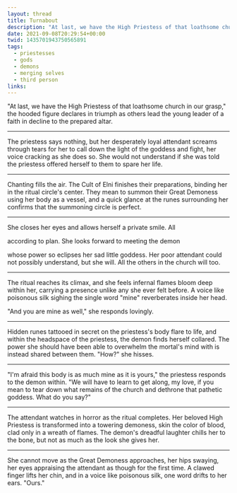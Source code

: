 ```yaml
---
layout: thread
title: Turnabout
description: "At last, we have the High Priestess of that loathsome church in our grasp," the hooded figure declares in triumph as others lead the young leader of a faith in decline to the prepared altar.
date: 2021-09-08T20:29:54+00:00
twid: 1435701943750565891
tags:
  - priestesses
  - gods
  - demons
  - merging selves
  - third person
links:
---
```

<article class="thread">
<section class="tweet">
<p>"At last, we have the High Priestess of that loathsome church in our grasp," the hooded figure declares in triumph as others lead the young leader of a faith in decline to the prepared altar.</p>
</section>
<hr class="tweet_sep">
<section class="tweet">
<p>The priestess says nothing, but her desperately loyal attendant screams through tears for her to call down the light of the goddess and fight, her voice cracking as she does so. She would not understand if she was told the priestess offered herself to them to spare her life.</p>
</section>
<hr class="tweet_sep">
<section class="tweet">
<p>Chanting fills the air. The Cult of Elni finishes their preparations, binding her in the ritual circle's center. They mean to summon their Great Demoness using her body as a vessel, and a quick glance at the runes surrounding her confirms that the summoning circle is perfect.</p>
</section>
<hr class="tweet_sep">
<section class="tweet">
<p>She closes her eyes and allows herself a private smile. All</p>
<p>according to plan. She looks forward to meeting the demon</p>
<p>whose power so eclipses her sad little goddess. Her poor attendant could not possibly understand, but she will. All the others in the church will too.</p>
</section>
<hr class="tweet_sep">
<section class="tweet">
<p>The ritual reaches its climax, and she feels infernal flames bloom deep within her, carrying a presence unlike any she ever felt before. A voice like poisonous silk sighing the single word "mine" reverberates inside her head.</p>
<p>"And you are mine as well," she responds lovingly.</p>
</section>
<hr class="tweet_sep">
<section class="tweet">
<p>Hidden runes tattooed in secret on the priestess's body flare to life, and within the headspace of the priestess, the demon finds herself collared. The power she should have been able to overwhelm the mortal's mind with is instead shared between them. "How?" she hisses.</p>
</section>
<hr class="tweet_sep">
<section class="tweet">
<p>"I'm afraid this body is as much mine as it is yours," the priestess responds to the demon within. "We will have to learn to get along, my love, if you mean to tear down what remains of the church and dethrone that pathetic goddess. What do you say?"</p>
</section>
<hr class="tweet_sep">
<section class="tweet">
<p>The attendant watches in horror as the ritual completes. Her beloved High Priestess is transformed into a towering demoness, skin the color of blood, clad only in a wreath of flames. The demon's dreadful laughter chills her to the bone, but not as much as the look she gives her.</p>
</section>
<hr class="tweet_sep">
<section class="tweet">
<p>She cannot move as the Great Demoness approaches, her hips swaying, her eyes appraising the attendant as though for the first time. A clawed finger lifts her chin, and in a voice like poisonous silk, one word drifts to her ears. "Ours."</p>
</section>
</article>
